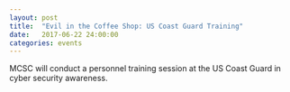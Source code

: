 ```yaml
---
layout: post
title:  "Evil in the Coffee Shop: US Coast Guard Training"
date:   2017-06-22 24:00:00
categories: events
---
```

<p>MCSC will conduct a personnel training session at the US Coast Guard in cyber security awareness.</p>
